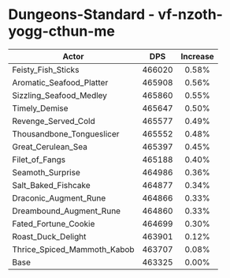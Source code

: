 # Dungeons-Standard - vf-nzoth-yogg-cthun-me
| Actor | DPS | Increase |
|---|:---:|:---:|
|Feisty_Fish_Sticks|466020|0.58%|
|Aromatic_Seafood_Platter|465908|0.56%|
|Sizzling_Seafood_Medley|465860|0.55%|
|Timely_Demise|465647|0.50%|
|Revenge_Served_Cold|465577|0.49%|
|Thousandbone_Tongueslicer|465552|0.48%|
|Great_Cerulean_Sea|465397|0.45%|
|Filet_of_Fangs|465188|0.40%|
|Seamoth_Surprise|464986|0.36%|
|Salt_Baked_Fishcake|464877|0.34%|
|Draconic_Augment_Rune|464866|0.33%|
|Dreambound_Augment_Rune|464860|0.33%|
|Fated_Fortune_Cookie|464699|0.30%|
|Roast_Duck_Delight|463901|0.12%|
|Thrice_Spiced_Mammoth_Kabob|463707|0.08%|
|Base|463325|0.00%|

